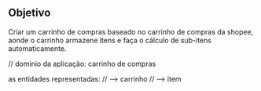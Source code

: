 ## Objetivo

Criar um carrinho de compras baseado no carrinho de compras da shopee, aonde o carrinho armazene itens e faça o cálculo de sub-itens automaticamente.

// dominio da aplicação: carrinho de compras

as entidades representadas:
// --> carrinho
// --> item